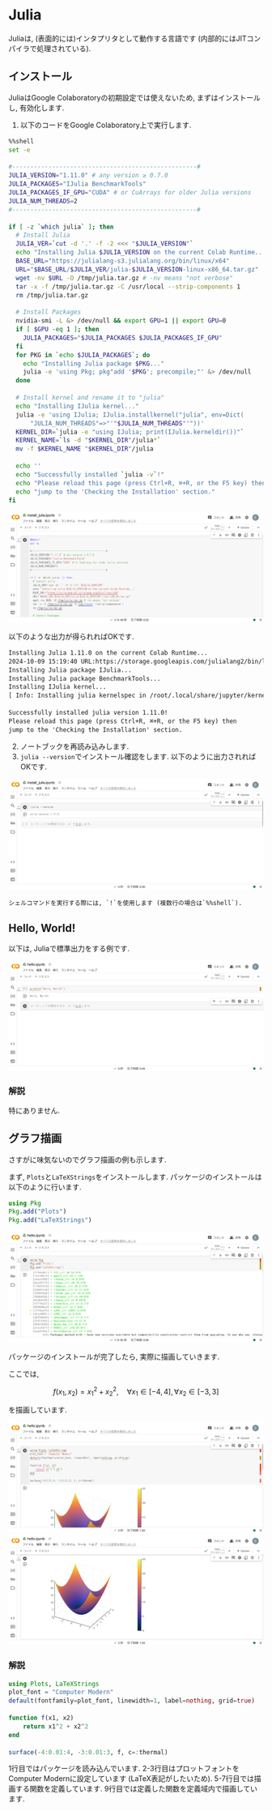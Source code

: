 # Julia

Juliaは, (表面的には)インタプリタとして動作する言語です (内部的にはJITコンパイラで処理されている).

## インストール

JuliaはGoogle Colaboratoryの初期設定では使えないため, まずはインストールし, 有効化します.

1. 以下のコードをGoogle Colaboratory上で実行します. 

```sh
%%shell
set -e

#---------------------------------------------------#
JULIA_VERSION="1.11.0" # any version ≥ 0.7.0
JULIA_PACKAGES="IJulia BenchmarkTools"
JULIA_PACKAGES_IF_GPU="CUDA" # or CuArrays for older Julia versions
JULIA_NUM_THREADS=2
#---------------------------------------------------#

if [ -z `which julia` ]; then
  # Install Julia
  JULIA_VER=`cut -d '.' -f -2 <<< "$JULIA_VERSION"`
  echo "Installing Julia $JULIA_VERSION on the current Colab Runtime..."
  BASE_URL="https://julialang-s3.julialang.org/bin/linux/x64"
  URL="$BASE_URL/$JULIA_VER/julia-$JULIA_VERSION-linux-x86_64.tar.gz"
  wget -nv $URL -O /tmp/julia.tar.gz # -nv means "not verbose"
  tar -x -f /tmp/julia.tar.gz -C /usr/local --strip-components 1
  rm /tmp/julia.tar.gz

  # Install Packages
  nvidia-smi -L &> /dev/null && export GPU=1 || export GPU=0
  if [ $GPU -eq 1 ]; then
    JULIA_PACKAGES="$JULIA_PACKAGES $JULIA_PACKAGES_IF_GPU"
  fi
  for PKG in `echo $JULIA_PACKAGES`; do
    echo "Installing Julia package $PKG..."
    julia -e 'using Pkg; pkg"add '$PKG'; precompile;"' &> /dev/null
  done

  # Install kernel and rename it to "julia"
  echo "Installing IJulia kernel..."
  julia -e 'using IJulia; IJulia.installkernel("julia", env=Dict(
      "JULIA_NUM_THREADS"=>"'"$JULIA_NUM_THREADS"'"))'
  KERNEL_DIR=`julia -e "using IJulia; print(IJulia.kerneldir())"`
  KERNEL_NAME=`ls -d "$KERNEL_DIR"/julia*`
  mv -f $KERNEL_NAME "$KERNEL_DIR"/julia  

  echo ''
  echo "Successfully installed `julia -v`!"
  echo "Please reload this page (press Ctrl+R, ⌘+R, or the F5 key) then"
  echo "jump to the 'Checking the Installation' section."
fi
```

![jl01](./_images/jl01.png)

以下のような出力が得られればOKです.

```txt
Installing Julia 1.11.0 on the current Colab Runtime...
2024-10-09 15:19:40 URL:https://storage.googleapis.com/julialang2/bin/linux/x64/1.11/julia-1.11.0-linux-x86_64.tar.gz [254121552/254121552] -> "/tmp/julia.tar.gz" [1]
Installing Julia package IJulia...
Installing Julia package BenchmarkTools...
Installing IJulia kernel...
[ Info: Installing julia kernelspec in /root/.local/share/jupyter/kernels/julia-1.11

Successfully installed julia version 1.11.0!
Please reload this page (press Ctrl+R, ⌘+R, or the F5 key) then
jump to the 'Checking the Installation' section.
```

2. ノートブックを再読み込みします.
3. `julia --version`でインストール確認をします. 以下のように出力されればOKです.

![jl03](./_images/jl03.png)

```{tip}
シェルコマンドを実行する際には, `!`を使用します (複数行の場合は`%%shell`).
```

## Hello, World!

以下は, Juliaで標準出力をする例です.

![jl04](./_images/jl04.png)

### 解説

特にありません.

## グラフ描画

さすがに味気ないのでグラフ描画の例も示します.

まず, `Plots`と`LaTeXStrings`をインストールします. パッケージのインストールは以下のように行います.

```jl
using Pkg
Pkg.add("Plots")
Pkg.add("LaTeXStrings")
```

![jl05](./_images/jl05.png)

パッケージのインストールが完了したら, 実際に描画していきます.

ここでは,

$$
f(x_{1},x_{2})=x_{1}^{2}+x_{2}^{2},\quad \forall x_{1}\in[-4,4], \forall x_{2}\in[-3,3]
$$

を描画しています.

![jl06](./_images/jl06.png)
![jl07](./_images/jl07.png)

### 解説

```jl
using Plots, LaTeXStrings
plot_font = "Computer Modern"
default(fontfamily=plot_font, linewidth=1, label=nothing, grid=true)

function f(x1, x2)
    return x1^2 + x2^2
end

surface(-4:0.01:4, -3:0.01:3, f, c=:thermal)
```

1行目ではパッケージを読み込んでいます. 2-3行目はプロットフォントをComputer Modernに設定しています (LaTeX表記がしたいため). 5-7行目では描画する関数を定義しています. 9行目では定義した関数を定義域内で描画しています.
